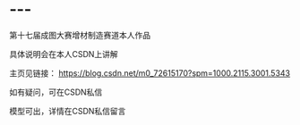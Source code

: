 # ---
第十七届成图大赛增材制造赛道本人作品

具体说明会在本人CSDN上讲解

主页见链接：
https://blog.csdn.net/m0_72615170?spm=1000.2115.3001.5343

如有疑问，可在CSDN私信

模型可出，详情在CSDN私信留言
